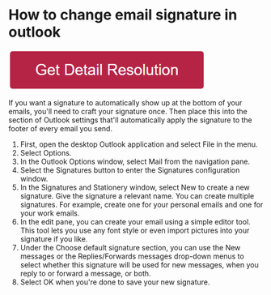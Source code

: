 # How to change email signature in outlook


[![how to change email signature in outlook](redd.png)](https://github.com/webiework/how.to.change.email.signature.in.outlook)

If you want a signature to automatically show up at the bottom of your emails, you'll need to craft your signature once. Then place this into the section of Outlook settings that'll automatically apply the signature to the footer of every email you send.

1. First, open the desktop Outlook application and select File in the menu.
2. Select Options.
3. In the Outlook Options window, select Mail from the navigation pane.
4. Select the Signatures button to enter the Signatures configuration window.
5. In the Signatures and Stationery window, select New to create a new signature. Give the signature a relevant name. You can create multiple signatures. For example, create one for your personal emails and one for your work emails.
6. In the edit pane, you can create your email using a simple editor tool. This tool lets you use any font style or even import pictures into your signature if you like.
7. Under the Choose default signature section, you can use the New messages or the Replies/Forwards messages drop-down menus to select whether this signature will be used for new messages, when you reply to or forward a message, or both.
8. Select OK when you're done to save your new signature.
